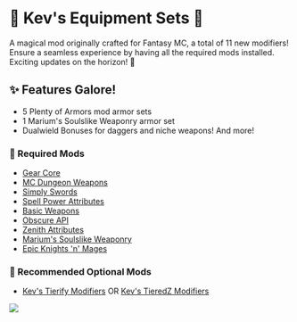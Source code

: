 # 🧙 Kev's Equipment Sets 🌟

A magical mod originally crafted for Fantasy MC, a total of 11 new modifiers! Ensure a seamless experience by having all the required mods installed. Exciting updates on the horizon! 🚀

## ✨ Features Galore!

- 5 Plenty of Armors mod armor sets
- 1 Marium's Soulslike Weaponry armor set
- Dualwield Bonuses for daggers and niche weapons!
And more!

### 🔧 Required Mods

- [Gear Core](https://www.curseforge.com/minecraft/mc-mods/gear-core)
- [MC Dungeon Weapons](https://www.curseforge.com/minecraft/mc-mods/mcdw)
- [Simply Swords](https://www.curseforge.com/minecraft/mc-mods/simply-swords)
- [Spell Power Attributes](https://www.curseforge.com/minecraft/mc-mods/spell-power)
- [Basic Weapons](https://www.curseforge.com/minecraft/mc-mods/basic-weapons)
- [Obscure API](https://www.curseforge.com/minecraft/mc-mods/obscure-api-fabric)
- [Zenith Attributes](https://www.curseforge.com/minecraft/mc-mods/zenith-attributes)
- [Marium's Soulslike Weaponry](https://www.curseforge.com/minecraft/mc-mods/mariums-soulslike-weaponry)
- [Epic Knights 'n' Mages](https://www.curseforge.com/minecraft/mc-mods/epic-knightsnmages)

### 🌈 Recommended Optional Mods

- [Kev's Tierify Modifiers](https://legacy.curseforge.com/minecraft/mc-mods/kevs-tierify-modifiers) OR [Kev's TieredZ Modifiers](https://www.curseforge.com/minecraft/mc-mods/kevs-tieredz-modifiers)

[![](https://i.imgur.com/l815YIN.png)](https://bisecthosting.com/PixelDream)